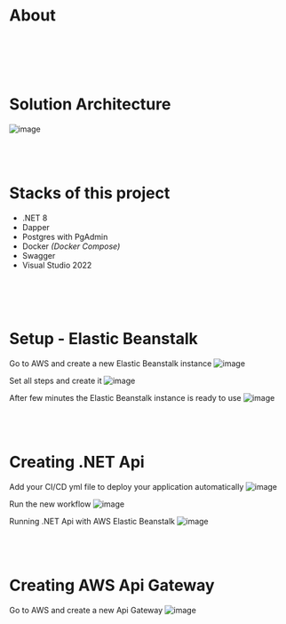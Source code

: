 # About

<br /><br /><br /><br />




# Solution Architecture

![image](https://github.com/user-attachments/assets/2892670d-009d-4bc5-a7f8-928bfbff53ff)
<br /><br /><br /><br />




# Stacks of this project
- .NET 8   
- Dapper   
- Postgres with PgAdmin
- Docker _(Docker Compose)_
- Swagger   
- Visual Studio 2022   
<br /><br /><br /><br />




# Setup - Elastic Beanstalk

Go to AWS and create a new Elastic Beanstalk instance
![image](https://github.com/user-attachments/assets/0874d9e0-dfd7-4a04-929a-86a757d5d02e)
<br />

Set all steps and create it
![image](https://github.com/user-attachments/assets/ee78d2d0-9317-4f86-a85c-e332def0a730)
<br />

After few minutes the Elastic Beanstalk instance is ready to use
![image](https://github.com/user-attachments/assets/40b428ae-0852-4bb2-b904-d02ea34a1a6f)
<br /><br /><br /><br />




# Creating .NET Api

Add your CI/CD yml file to deploy your application automatically
![image](https://github.com/user-attachments/assets/34231cbb-1075-4909-b931-dc03ad9ae8b2)

Run the new workflow
![image](https://github.com/user-attachments/assets/529f677f-90fa-4cdc-9ab2-b9a8946dc4a4)

Running .NET Api with AWS Elastic Beanstalk
![image](https://github.com/user-attachments/assets/9f889637-5500-4f82-92c7-4457e88fd549)
<br /><br /><br /><br />




# Creating AWS Api Gateway
Go to AWS and create a new Api Gateway
![image](https://github.com/user-attachments/assets/89cd96c1-0e46-4e76-9ffd-fc3a09121100)

<br /><br /><br /><br />
